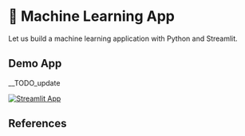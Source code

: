# 🤖 Machine Learning App

Let us build a machine learning application with Python and Streamlit.

## Demo App

__TODO_update

[![Streamlit App](https://static.streamlit.io/badges/streamlit_badge_black_white.svg)](https://app-starter-kit.streamlit.app/)


## References
